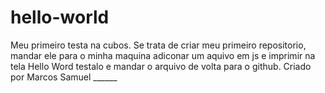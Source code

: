 # hello-world

Meu primeiro testa na cubos.
Se trata de criar meu primeiro repositorio, mandar ele para o minha maquina adiconar um aquivo em js e imprimir na tela Hello Word testalo e mandar o arquivo de volta para o github. Criado por Marcos Samuel ______ 
